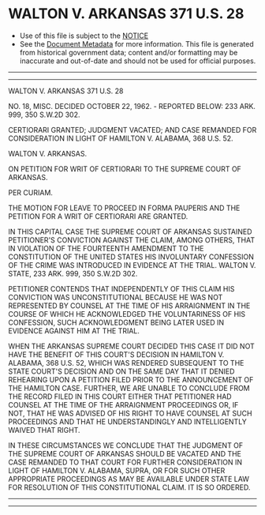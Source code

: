 ---
---

# WALTON V. ARKANSAS 371 U.S. 28

* Use of this file is subject to the [NOTICE](https://github.com/publicdocs/notice/blob/master/NOTICE)
* See the [Document Metadata](../../../) for more information.
  This file is generated from historical government data; content and/or formatting may be inaccurate and out-of-date and should not be used for official purposes.

----------
----------

WALTON V. ARKANSAS 371 U.S. 28

NO. 18, MISC.  DECIDED OCTOBER 22, 1962.  - REPORTED BELOW:  233 ARK. 999, 350 S.W.2D 302.

CERTIORARI GRANTED; JUDGMENT VACATED; AND CASE REMANDED FOR CONSIDERATION IN LIGHT OF HAMILTON V. ALABAMA, 368 U.S. 52.

WALTON V. ARKANSAS.

ON PETITION FOR WRIT OF CERTIORARI TO THE SUPREME COURT OF ARKANSAS.

PER CURIAM.

THE MOTION FOR LEAVE TO PROCEED IN FORMA PAUPERIS AND THE PETITION FOR A WRIT OF CERTIORARI ARE GRANTED.

IN THIS CAPITAL CASE THE SUPREME COURT OF ARKANSAS SUSTAINED PETITIONER'S CONVICTION AGAINST THE CLAIM, AMONG OTHERS, THAT IN VIOLATION OF THE FOURTEENTH AMENDMENT TO THE CONSTITUTION OF THE UNITED STATES HIS INVOLUNTARY CONFESSION OF THE CRIME WAS INTRODUCED IN EVIDENCE AT THE TRIAL.  WALTON V. STATE, 233 ARK. 999, 350 S.W.2D 302.

PETITIONER CONTENDS THAT INDEPENDENTLY OF THIS CLAIM HIS CONVICTION WAS UNCONSTITUTIONAL BECAUSE HE WAS NOT REPRESENTED BY COUNSEL AT THE TIME OF HIS ARRAIGNMENT IN THE COURSE OF WHICH HE ACKNOWLEDGED THE VOLUNTARINESS OF HIS CONFESSION, SUCH ACKNOWLEDGMENT BEING LATER USED IN EVIDENCE AGAINST HIM AT THE TRIAL.

WHEN THE ARKANSAS SUPREME COURT DECIDED THIS CASE IT DID NOT HAVE THE BENEFIT OF THIS COURT'S DECISION IN HAMILTON V. ALABAMA, 368 U.S. 52, WHICH WAS RENDERED SUBSEQUENT TO THE STATE COURT'S DECISION AND ON THE SAME DAY THAT IT DENIED REHEARING UPON A PETITION FILED PRIOR TO THE ANNOUNCEMENT OF THE HAMILTON CASE.  FURTHER, WE ARE UNABLE TO CONCLUDE FROM THE RECORD FILED IN THIS COURT EITHER THAT PETITIONER HAD COUNSEL AT THE TIME OF THE ARRAIGNMENT PROCEEDINGS OR, IF NOT, THAT HE WAS ADVISED OF HIS RIGHT TO HAVE COUNSEL AT SUCH PROCEEDINGS AND THAT HE UNDERSTANDINGLY AND INTELLIGENTLY WAIVED THAT RIGHT.

IN THESE CIRCUMSTANCES WE CONCLUDE THAT THE JUDGMENT OF THE SUPREME COURT OF ARKANSAS SHOULD BE VACATED AND THE CASE REMANDED TO THAT COURT FOR FURTHER CONSIDERATION IN LIGHT OF HAMILTON V. ALABAMA, SUPRA, OR FOR SUCH OTHER APPROPRIATE PROCEEDINGS AS MAY BE AVAILABLE UNDER STATE LAW FOR RESOLUTION OF THIS CONSTITUTIONAL CLAIM.  IT IS SO ORDERED.


----------
----------

